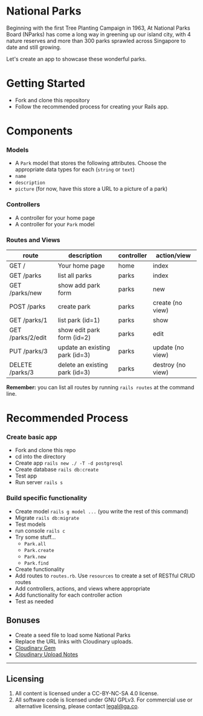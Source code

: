 # National Parks

Beginning with the first Tree Planting Campaign in 1963, At National Parks Board (NParks) has come a long way in greening up our island city, with 4 nature reserves and more than 300 parks sprawled across Singapore to date and still growing.  

Let's create an app to showcase these wonderful parks.

# Getting Started

*   Fork and clone this repository
*   Follow the recommended process for creating your Rails app.

# Components

### Models

*   A `Park` model that stores the following attributes. Choose the appropriate data types for each (`string` or `text`)
*   `name`
*   `description`
*   `picture` (for now, have this store a URL to a picture of a park)

### Controllers

*   A controller for your home page
*   A controller for your `Park` model

### Routes and Views

| route             | description                    | controller | action/view      |
| ----------------- | ------------------------------ | ---------- | ---------------- |
| GET /             | Your home page                 | home       | index            |
| GET /parks        | list all parks                 | parks      | index            |
| GET /parks/new    | show add park form             | parks      | new              |
| POST /parks       | create park                    | parks      | create (no view) |
| GET /parks/1      | list park (id=1)               | parks      | show             |
| GET /parks/2/edit | show edit park form (id=2)     | parks      | edit             |
| PUT /parks/3      | update an existing park (id=3) | parks      | update (no view) |
| DELETE /parks/3   | delete an existing park (id=3) | parks      | destroy (no view)|

**Remember:** you can list all routes by running `rails routes` at the command line.

# Recommended Process

### Create basic app

*   Fork and clone this repo
*   cd into the directory
*   Create app `rails new ./ -T -d postgresql`
*   Create database `rails db:create`
*   Test app
*   Run server `rails s`

### Build specific functionality

*   Create model `rails g model ...` (you write the rest of this command)
*   Migrate `rails db:migrate`
*   Test models
*   run console `rails c`
*   Try some stuff...
    *   `Park.all`
    *   `Park.create`
    *   `Park.new`
    *   `Park.find`
*   Create functionality
*   Add routes to `routes.rb`. Use `resources` to create a set of RESTful CRUD routes
*   Add controllers, actions, and views where appropriate
*   Add functionality for each controller action
*   Test as needed

## Bonuses

*   Create a seed file to load some National Parks
*   Replace the URL links with Cloudinary uploads.
*   [Cloudinary Gem](https://github.com/cloudinary/cloudinary_gem)
*   [Cloudinary Upload Notes](https://wdi_sea.gitbooks.io/notes/content/06-ruby-rails/additional-topics/rails-cloudinary/readme.html)

---

## Licensing
1.  All content is licensed under a CC-BY-NC-SA 4.0 license.
2.  All software code is licensed under GNU GPLv3. For commercial use or alternative licensing, please contact legal@ga.co.
